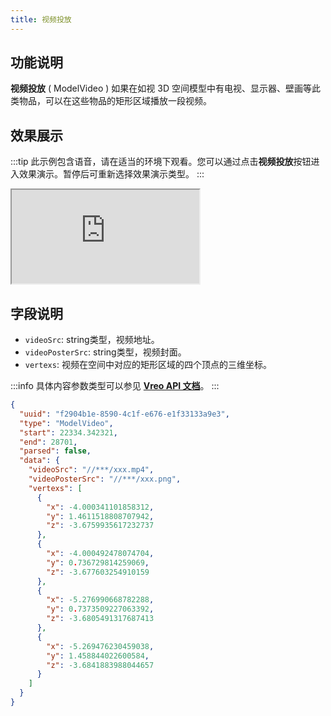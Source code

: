 ```yaml
---
title: 视频投放
---
```


## 功能说明
**视频投放** ( ModelVideo ) 如果在如视 3D 空间模型中有电视、显示器、壁画等此类物品，可以在这些物品的矩形区域播放一段视频。

## 效果展示

:::tip
此示例包含语音，请在适当的环境下观看。您可以通过点击**视频投放**按钮进入效果演示。暂停后可重新选择效果演示类型。
:::

<iframe src="https://codesandbox.io/embed/vreo-example-tyn7gd?view=preview&fontsize=14&hidenavigation=1&theme=dark"
style={{width:'100%', height:'500px', border:'0', borderRadius: '4px', overflow:'hidden',}}
title="vreo"
allow="accelerometer; ambient-light-sensor; camera; encrypted-media; geolocation; gyroscope; hid; microphone; midi; payment; usb; vr; xr-spatial-tracking"
sandbox="allow-forms allow-modals allow-popups allow-presentation allow-same-origin allow-scripts"></iframe>


## 字段说明
- `videoSrc`: string类型，视频地址。
- `videoPosterSrc`: string类型，视频封面。
- `vertexs`: 视频在空间中对应的矩形区域的四个顶点的三维坐标。

:::info
具体内容参数类型可以参见 [**Vreo API 文档**](https://realsee.js.org/vreo/modules/Player.html#ModelVideoData)。
:::

```json title="视频投放类型数据样例"
{
  "uuid": "f2904b1e-8590-4c1f-e676-e1f33133a9e3",
  "type": "ModelVideo",
  "start": 22334.342321,
  "end": 28701,
  "parsed": false,
  "data": {
    "videoSrc": "//***/xxx.mp4",
    "videoPosterSrc": "//***/xxx.png",
    "vertexs": [
      {
        "x": -4.000341101858312,
        "y": 1.4611518808707942,
        "z": -3.6759935617232737
      },
      {
        "x": -4.000492478074704,
        "y": 0.736729814259069,
        "z": -3.677603254910159
      },
      {
        "x": -5.276990668782288,
        "y": 0.7373509227063392,
        "z": -3.6805491317687413
      },
      {
        "x": -5.269476230459038,
        "y": 1.458844022600584,
        "z": -3.6841883988044657
      }
    ]
  }
}
```
